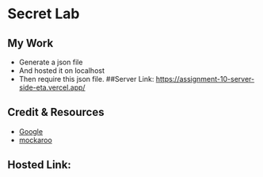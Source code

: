 # Secret Lab
## My Work
* Generate a json file
* And hosted it on localhost
* Then require this json file.
##Server Link: https://assignment-10-server-side-eta.vercel.app/
## Credit & Resources
* [Google](https://www.google.com/)
* [mockaroo](https://www.mockaroo.com/)
## Hosted Link: 
